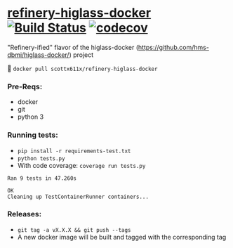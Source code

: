 # [refinery-higlass-docker](https://hub.docker.com/r/scottx611x/refinery-higlass-docker/) [![Build Status](https://travis-ci.org/refinery-platform/refinery-higlass-docker.svg?branch=master)](https://travis-ci.org/refinery-platform/refinery-higlass-docker) [![codecov](https://codecov.io/gh/refinery-platform/refinery-higlass-docker/branch/master/graph/badge.svg)](https://codecov.io/gh/refinery-platform/refinery-higlass-docker)
"Refinery-ified" flavor of the higlass-docker (https://github.com/hms-dbmi/higlass-docker/) project

🐳
```docker pull scottx611x/refinery-higlass-docker```

### Pre-Reqs:
- docker
- git
- python 3

### Running tests:
- `pip install -r requirements-test.txt`
- `python tests.py` 
- With code coverage: `coverage run tests.py`

```
Ran 9 tests in 47.260s

OK
Cleaning up TestContainerRunner containers...
```

### Releases:
- `git tag -a vX.X.X && git push --tags`
- A new docker image will be built and tagged with the corresponding tag
